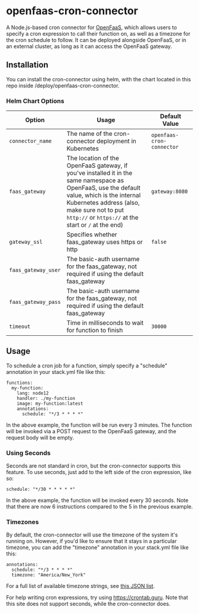 # openfaas-cron-connector
A Node.js-based cron connector for [OpenFaaS](https://www.openfaas.com "OpenFaaS Project"), which allows users to specify a cron expression to call their function on, as well as a timezone for the cron schedule to follow. It can be deployed alongside OpenFaaS, or in an external cluster, as long as it can access the OpenFaaS gateway.

## Installation
You can install the cron-connector using helm, with the chart located in this repo inside /deploy/openfaas-cron-connector.

### Helm Chart Options
| Option              | Usage                                                   | Default Value                             |
| ------------------- | ------------------------------------------------------- | ----------------------------------------- |
| `connector_name`    | The name of the cron-connector deployment in Kubernetes | `openfaas-cron-connector`                 |
| `faas_gateway`      | The location of the OpenFaaS gateway, if you've installed it in the same namespace as OpenFaaS, use the default value, which is the internal Kubernetes address (also, make sure not to put `http://` or `https://` at the start or `/` at the end)                                                              | `gateway:8080`                            |
| `gateway_ssl`       | Specifies whether faas_gateway uses https or http       | `false`                                   |
| `faas_gateway_user` | The basic-auth username for the faas_gateway, not required if using the default faas_gateway  |     |
| `faas_gateway_pass` | The basic-auth username for the faas_gateway, not required if using the default faas_gateway  |     |
| `timeout`           | Time in milliseconds to wait for function to finish     | `30000`                                   |

## Usage
To schedule a cron job for a function, simply specify a "schedule" annotation in your stack.yml file like this:
```
functions:
  my-function:
    lang: node12
    handler: ./my-function
    image: my-function:latest
    annotations:
      schedule: "*/3 * * * *"
```
In the above example, the function will be run every 3 minutes. The function will be invoked via a POST request to the OpenFaaS gateway, and the request body will be empty.

### Using Seconds
Seconds are not standard in cron, but the cron-connector supports this feature. To use seconds, just add to the left side of the cron expression, like so: 

```
schedule: "*/30 * * * * *"
```
In the above example, the function will be invoked every 30 seconds. Note that there are now 6 instructions compared to the 5 in the previous example.

### Timezones
By default, the cron-connector will use the timezone of the system it's running on. However, if you'd like to ensure that it stays in a particular timezone, you can add the "timezone" annotation in your stack.yml file like this:
```
annotations:
  schedule: "*/3 * * * *"
  timezone: "America/New_York"
```
For a full list of available timezone strings, see [this JSON list](https://raw.githubusercontent.com/node-cron/tz-offset/a67968ab5b0efa6dee296dac32d3205b41f158e0/generated/offsets.json "JSON list of timezones").

For help writing cron expressions, try using https://crontab.guru. Note that this site does not support seconds, while the cron-connector does.
